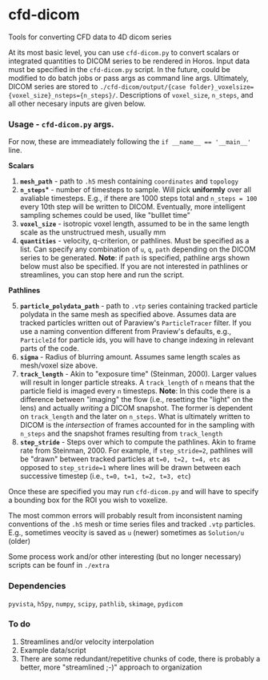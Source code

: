 # cfd-dicom
Tools for converting CFD data to 4D dicom series

At its most basic level, you can use `cfd-dicom.py` to convert scalars or integrated quantities to DICOM series to be rendered in Horos. Input data must be specified in the `cfd-dicom.py` script. In the future, could be modified to do batch jobs or pass args as command line args. Ultimately, DICOM series are stored to `./cfd-dicom/output/{case folder}_voxelsize={voxel_size}_nsteps={n_steps}/`. Descriptions of `voxel_size`, `n_steps`, and all other necesary inputs are given below. 

### Usage - `cfd-dicom.py` args. 

For now, these are immeadiately following the `if __name__ == '__main__'` line.

**Scalars**
1. **`mesh_path`** - path to `.h5` mesh containing `coordinates` and `topology`
2. **`n_steps`*** - number of timesteps to sample. Will pick **uniformly** over all avaliable timesteps. E.g., if there are 1000 steps total and `n_steps = 100` every 10th step will be written to DICOM. Eventually, more intelligent sampling schemes could be used, like "bulllet time"
3. **`voxel_size`** - isotropic voxel length, assumed to be in the same length scale as the unstructrued mesh, usually mm 
4. **`quantities`** - velocity, q-criterion, or pathlines. Must be specified as a list. Can specify any combination of `u`, `q`, `path` depending on the DICOM series to be generated. **Note**: if `path` is specified, pathline args shown below must also be specified. If you are not interested in pathlines or streamlines, you can stop here and run the script.

**Pathlines**

5. **`particle_polydata_path`** - path to `.vtp` series containing tracked particle polydata in the same mesh as specified above. Assumes data are tracked particles written out of Paraview's `ParticleTracer` filter. If you use a naming convention different from Praview's defaults, e.g., `ParticleId` for particle ids, you will have to change indexing in relevant parts of the code.  
6. **`sigma`** - Radius of blurring amount. Assumes same length scales as mesh/voxel size above.
7. **`track_length`** - Akin to "exposure time" (Steinman, 2000). Larger values will result in longer particle streaks. A `track_length` of `n` means that the particle field is imaged every `n` timesteps. **Note**: In this code there is a difference between "imaging" the flow (i.e., resetting the "light" on the lens) and actually *writing* a DICOM snapshot. The former is dependent on `track_length` and the later on  `n_steps`. What is ultimately written to DICOM is the *intersection* of frames accounted for in the sampling with `n_steps` and the snapshot frames resulting from `track_length`
8. **`step_stride`** - Steps over which to compute the pathlines. Akin to frame rate from Steinman, 2000. For example, if `step_stride=2`, pathlines will be "drawn" between tracked particles at `t=0, t=2, t=4, etc` as opposed to `step_stride=1` where lines will be drawn between each successive timestep (i.e., `t=0, t=1, t=2, t=3, etc`)

Once these are specified you may run `cfd-dicom.py` and will have to specify a bounding box for the ROI you wish to voxelize.

The most common errors will probably result from inconsistent naming conventions of the `.h5` mesh or time series files and tracked `.vtp` particles. E.g., sometimes veocity is saved as `u` (newer) sometimes as `Solution/u` (older)

Some process work and/or other interesting (but no longer necessary) scripts can be founf in `./extra`

### Dependencies
`pyvista`, `h5py`, `numpy`, `scipy`, `pathlib`, `skimage`, `pydicom`


### To do
1. Streamlines and/or velocity interpolation
2. Example data/script 
3. There are some redundant/repetitive chunks of code, there is probably a better, more "streamlined ;-)" approach to organization 
